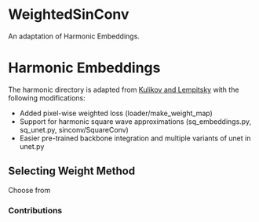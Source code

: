 # WeightedSinConv
An adaptation of Harmonic Embeddings. 

# Harmonic Embeddings 

The harmonic directory is adapted from [Kulikov and Lempitsky](https://github.com/kulikovv/harmonic) with the following modifications: 
- Added pixel-wise weighted loss (loader/make_weight_map)
- Support for harmonic square wave approximations (sq_embeddings.py, sq_unet.py, sinconv/SquareConv)
- Easier pre-trained backbone integration and multiple variants of unet in unet.py

## Selecting Weight Method 

Choose from  

### Contributions 